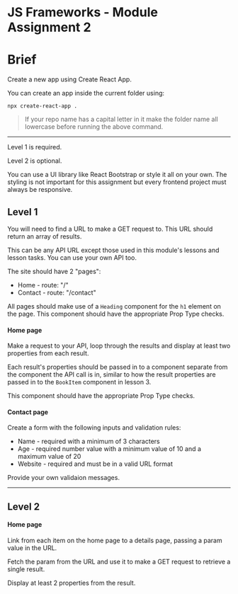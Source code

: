 # JS Frameworks - Module Assignment 2

# Brief

Create a new app using Create React App.

You can create an app inside the current folder using:

```
npx create-react-app .
```

> If your repo name has a capital letter in it make the folder name all lowercase before running the above command.

---

Level 1 is required.

Level 2 is optional.

You can use a UI library like React Bootstrap or style it all on your own. The styling is not important for this assignment but every frontend project must always be responsive.

## Level 1

You will need to find a URL to make a GET request to. This URL should return an array of results.

This can be any API URL except those used in this module's lessons and lesson tasks. You can use your own API too.

The site should have 2 "pages":

-   Home - route: "/"
-   Contact - route: "/contact"

All pages should make use of a `Heading` component for the `h1` element on the page. This component should have the appropriate Prop Type checks.

#### Home page

Make a request to your API, loop through the results and display at least two properties from each result.

Each result's properties should be passed in to a component separate from the component the API call is in, similar to how the result properties are passed in to the `BookItem` component in lesson 3.

This component should have the appropriate Prop Type checks.

#### Contact page

Create a form with the following inputs and validation rules:

-   Name - required with a minimum of 3 characters
-   Age - required number value with a minimum value of 10 and a maximum value of 20
-   Website - required and must be in a valid URL format

Provide your own validaion messages.

---

## Level 2

#### Home page

Link from each item on the home page to a details page, passing a param value in the URL.

Fetch the param from the URL and use it to make a GET request to retrieve a single result.

Display at least 2 properties from the result.
